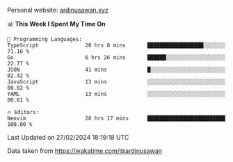 Personal website: [ardinusawan.xyz](https://ardinusawan.xyz)

<!--START_SECTION:waka-->
📊 **This Week I Spent My Time On** 

```text
💬 Programming Languages: 
TypeScript               20 hrs 8 mins       ██████████████████░░░░░░░   71.16 % 
Go                       6 hrs 26 mins       ██████░░░░░░░░░░░░░░░░░░░   22.77 % 
JSON                     41 mins             █░░░░░░░░░░░░░░░░░░░░░░░░   02.42 % 
JavaScript               13 mins             ░░░░░░░░░░░░░░░░░░░░░░░░░   00.82 % 
YAML                     13 mins             ░░░░░░░░░░░░░░░░░░░░░░░░░   00.81 % 

🔥 Editors: 
Neovim                   28 hrs 17 mins      █████████████████████████   100.00 % 
```


 Last Updated on 27/02/2024 18:19:18 UTC
<!--END_SECTION:waka-->
Data taken from https://wakatime.com/@ardinusawan
